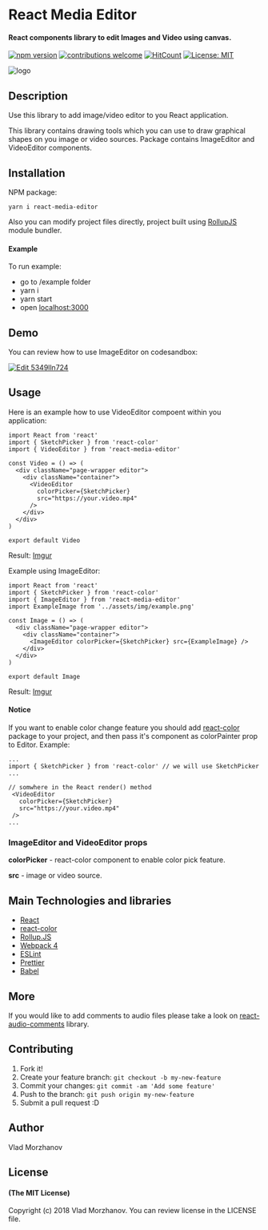 # React Media Editor

#### React components library to edit Images and Video using canvas.

[![npm version](https://badge.fury.io/js/react-media-editor.svg)](https://badge.fury.io/js/react-media-editor)
[![contributions welcome](https://img.shields.io/badge/contributions-welcome-brightgreen.svg?style=flat)](https://github.com/morzhanov/react-media-editor/issues)
[![HitCount](http://hits.dwyl.io/morzhanov/react-audio-comments.svg)](http://hits.dwyl.io/morzhanov/react-media-editor)
[![License: MIT](https://img.shields.io/badge/License-MIT-yellow.svg)](https://opensource.org/licenses/MIT)

<img src="https://i.imgur.com/e3B8bRP.png" alt="logo" />

## Description

Use this library to add image/video editor to you React application.

This library contains drawing tools which you can use to draw graphical shapes on you image or video sources. Package contains ImageEditor and VideoEditor components.

## Installation


NPM package:
```
yarn i react-media-editor
```

Also you can modify project files directly, project built using <a href="https://rollupjs.org/guide/en">RollupJS</a> module bundler.

#### Example

To run example: 

* go to /example folder
* yarn i
* yarn start
* open <a href="localhost:3000">localhost:3000</a>

## Demo

You can review how to use ImageEditor on codesandbox:

[![Edit 5349lln724](https://codesandbox.io/static/img/play-codesandbox.svg)](https://codesandbox.io/s/5349lln724?view=preview)

## Usage

Here is an example how to use VideoEditor compoent within you application:

```
import React from 'react'
import { SketchPicker } from 'react-color'
import { VideoEditor } from 'react-media-editor'

const Video = () => (
  <div className="page-wrapper editor">
    <div className="container">
      <VideoEditor
        colorPicker={SketchPicker}
        src="https://your.video.mp4"
      />
    </div>
  </div>
)

export default Video
```

Result: [Imgur](https://i.imgur.com/e3B8bRP.png)

Example using ImageEditor:

```
import React from 'react'
import { SketchPicker } from 'react-color'
import { ImageEditor } from 'react-media-editor'
import ExampleImage from '../assets/img/example.png'

const Image = () => (
  <div className="page-wrapper editor">
    <div className="container">
      <ImageEditor colorPicker={SketchPicker} src={ExampleImage} />
    </div>
  </div>
)

export default Image
```

Result: [Imgur](https://i.imgur.com/hER5fN8.png)


#### Notice

If you want to enable color change feature you should add <a href="https://casesandberg.github.io/react-color/">react-color</a> package to your project, and then pass it's component as colorPainter prop to Editor. Example:

```
...
import { SketchPicker } from 'react-color' // we will use SketchPicker
...

// somwhere in the React render() method
 <VideoEditor
   colorPicker={SketchPicker}
   src="https://your.video.mp4"
 />
...
```

### ImageEditor and VideoEditor props

<b>colorPicker</b> - react-color component to enable color pick feature.

<b>src</b> - image or video source.

## Main Technologies and libraries

- <a href="https://reactjs.org/">React</a>
- <a href="https://casesandberg.github.io/react-color/">react-color</a>
- <a href="https://rollupjs.org">Rollup.JS</a>
- <a href="https://webpack.js.org/">Webpack 4</a>
- <a href="https://eslint.org/">ESLint</a>
- <a href="https://github.com/prettier/prettier">Prettier</a>
- <a href="https://babeljs.io/">Babel</a>

## More

If you would like to add comments to audio files please take a look on <a href="https://github.com/morzhanov/react-audio-comments">react-audio-comments</a> library.

## Contributing

1.  Fork it!
2.  Create your feature branch: `git checkout -b my-new-feature`
3.  Commit your changes: `git commit -am 'Add some feature'`
4.  Push to the branch: `git push origin my-new-feature`
5.  Submit a pull request :D

## Author

Vlad Morzhanov

## License

#### (The MIT License)

Copyright (c) 2018 Vlad Morzhanov.
You can review license in the LICENSE file.
